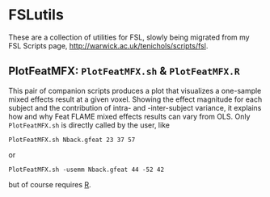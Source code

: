 # FSLutils
These are a collection of utilities for FSL, slowly being migrated from my FSL Scripts page, http://warwick.ac.uk/tenichols/scripts/fsl.

## PlotFeatMFX: `PlotFeatMFX.sh` & `PlotFeatMFX.R`

This pair of companion scripts produces a plot that visualizes a
one-sample mixed effects result at a given voxel. Showing the effect
magnitude for each subject and the contribution of intra- and
-inter-subject variance, it explains how and why Feat FLAME mixed
effects results can vary from OLS. Only `PlotFeatMFX.sh` is directly
called by the user, like
```
PlotFeatMFX.sh Nback.gfeat 23 37 57
```
or
```
PlotFeatMFX.sh -usemm Nback.gfeat 44 -52 42
```
but of course requires [R](http://www.r-project.org/).
